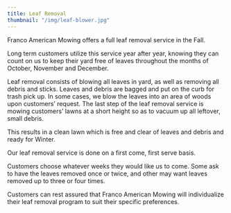 ```yaml
---
title: Leaf Removal
thumbnail: "/img/leaf-blower.jpg"
---
```


Franco American Mowing offers a full leaf removal service in the Fall.

Long term customers utilize this service year after year, knowing they can count on us to keep their yard free of leaves throughout the months of October, November and December.

Leaf removal consists of blowing all leaves in yard, as well as removing all debris and sticks. Leaves and debris are bagged and put on the curb for trash pick up. In some cases, we blow the leaves into an area of woods upon customers’ request. The last step of the leaf removal service is mowing customers’ lawns at a short height so as to vacuum up all leftover, small debris.

This results in a clean lawn which is free and clear of leaves and debris and ready for Winter.

Our leaf removal service is done on a first come, first serve basis.

Customers choose whatever weeks they would like us to come. Some ask to have the leaves removed once or twice, and other may want leaves removed up to three or four times.

Customers can rest assured that Franco American Mowing will individualize their leaf removal program to suit their specific preferences.
